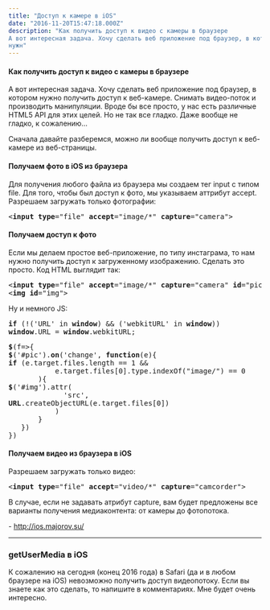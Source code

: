 ```yaml
---
title: "Доступ к камере в iOS"
date: "2016-11-20T15:47:18.000Z"
description: "Как получить доступ к видео с камеры в браузере
А вот интересная задача. Хочу сделать веб приложение под браузер, в котором
нужн"
---
```


<h4>Как получить доступ к видео с камеры в браузере</h4>
<p>А вот интересная задача. Хочу сделать веб приложение под браузер, в котором нужно получить доступ к веб-камере. Снимать видео-поток и производить манипуляции. Вроде бы все просто, у нас есть различные HTML5 API для этих целей. Но не так все гладко. Даже вообще не гладко, к сожалению…</p>
<p>Сначала давайте разберемся, можно ли вообще получить доступ к веб-камере из веб-страницы.</p>
<h4>Получаем фото в iOS из браузера</h4>
<p>Для получения любого файла из браузера мы создаем тег input с типом file. Для того, чтобы был доступ к фото, мы указываем аттрибут accept. Разрешаем загружать только фотографии:</p>
<pre>&lt;<strong>input</strong> <strong>type</strong>="file" <strong>accept</strong>="image/*" <strong>capture</strong>="camera"&gt;</pre>
<h4>Получаем доступ к фото</h4>
<p>Если мы делаем простое веб-приложение, по типу инстаграма, то нам нужно получить доступ к загруженному изображению. Сделать это просто. Код HTML выглядит так:</p>
<pre>&lt;<strong>input</strong> <strong>type</strong>="file" <strong>accept</strong>="image/*" <strong>capture</strong>="camera" <strong>id</strong>="pic"&gt;<br>&lt;<strong>img</strong> <strong>id</strong>="img"&gt;</pre>
<p>Ну и немного JS:</p>
<pre><strong>if</strong> (!('URL' in <strong>window</strong>) &amp;&amp; ('webkitURL' in <strong>window</strong>))<br><strong>window</strong>.URL = <strong>window</strong>.webkitURL;</pre>
<pre><strong>$</strong>(f=&gt;{<br><strong>$</strong>('#pic').<strong>on</strong>('change', <strong>function</strong>(e){<br><strong>if</strong> (e.target.files.length == 1 &amp;&amp;      <br>           e.target.files[0].type.indexOf("image/") == 0<br>       ){<br><strong>$</strong>('#img').attr(<br>             'src',<br><strong>URL</strong>.createObjectURL(e.target.files[0])<br>           )<br>       }<br>   })<br>})</pre>
<h4>Получаем видео из браузера в iOS</h4>
<p>Разрешаем загружать только видео:</p>
<pre>&lt;<strong>input</strong> <strong>type</strong>="file" <strong>accept</strong>="video/*" <strong>capture</strong>="camcorder"&gt;</pre>
<p>В случае, если не задавать атрибут capture, вам будет предложены все варианты получения медиаконтента: от камеры до фотопотока.</p>
- <a href="http://ios.majorov.su/" target="_blank" rel="noopener noreferrer">http://ios.majorov.su/</a> <br/>

<hr>
<h3>getUserMedia в iOS</h3>
<p>К сожалению на сегодня (конец 2016 года) в Safari (да и в любом браузере на iOS) невозможно получить доступ видеопотоку. Если вы знаете как это сделать, то напишите в комментариях. Мне будет очень интересно.</p>



